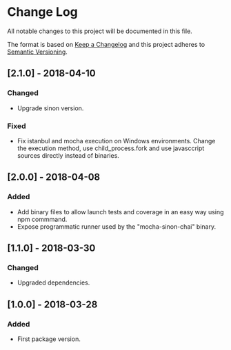 # Change Log
All notable changes to this project will be documented in this file.

The format is based on [Keep a Changelog](http://keepachangelog.com/) 
and this project adheres to [Semantic Versioning](http://semver.org/).

## [2.1.0] - 2018-04-10
### Changed
- Upgrade sinon version.

### Fixed
- Fix istanbul and mocha execution on Windows environments. Change the execution method, use child_process.fork and use javasccript sources directly instead of binaries.

## [2.0.0] - 2018-04-08
### Added
- Add binary files to allow launch tests and coverage in an easy way using npm commmand.
- Expose programmatic runner used by the "mocha-sinon-chai" binary.

## [1.1.0] - 2018-03-30
### Changed
- Upgraded dependencies.

## [1.0.0] - 2018-03-28
### Added
- First package version.
